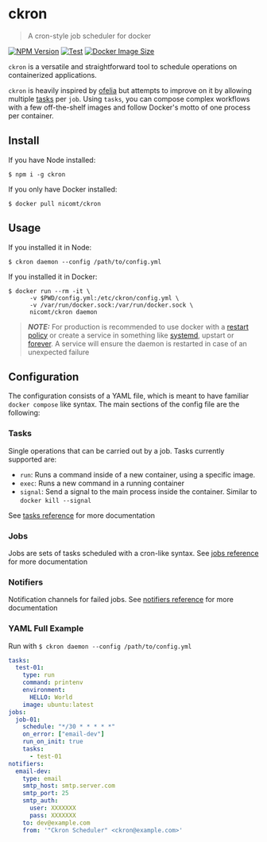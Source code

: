 # ckron

> A cron-style job scheduler for docker

[![NPM Version](https://img.shields.io/npm/v/ckron)](https://www.npmjs.org/package/ckron)
[![Test](https://github.com/nicomt/ckron/workflows/Test/badge.svg)](https://github.com/nicomt/ckron/actions)
[![Docker Image Size](https://img.shields.io/docker/image-size/nicomt/ckron/latest)](https://hub.docker.com/r/nicomt/ckron)

`ckron` is a versatile and straightforward tool to schedule operations on containerized applications.

`ckron` is heavily inspired by [ofelia](https://github.com/mcuadros/ofelia) but attempts to improve on it by allowing multiple [tasks](#tasks) per `job`. Using `tasks`, you can compose complex workflows with a few off-the-shelf images and follow Docker's motto of one process per container.

## Install

If you have Node installed:
```
$ npm i -g ckron
```
If you only have Docker installed:
```
$ docker pull nicomt/ckron
```

## Usage

If you installed it in Node:
```
$ ckron daemon --config /path/to/config.yml
```
If you installed it in Docker:
```
$ docker run --rm -it \
      -v $PWD/config.yml:/etc/ckron/config.yml \
      -v /var/run/docker.sock:/var/run/docker.sock \
      nicomt/ckron daemon
```

> **_NOTE:_** For production is recommended to use docker with a [restart policy](https://docs.docker.com/config/containers/start-containers-automatically/) or create a service in something like [systemd](https://medium.com/@benmorel/creating-a-linux-service-with-systemd-611b5c8b91d6), upstart or [forever](https://www.npmjs.com/package/forever). A service will ensure the daemon is restarted in case of an unexpected failure


## Configuration
The configuration consists of a YAML file, which is meant to have familiar `docker compose` like syntax. The main sections of the config file are the following:  

### Tasks
Single operations that can be carried out by a job. Tasks currently supported are:

  - `run`: Runs a command inside of a new container, using a specific image.
  - `exec`: Runs a new command in a running container
  - `signal`: Send a signal to the main process inside the container. Similar to `docker kill --signal`

See [tasks reference](docs/tasks.md) for more documentation

### Jobs
Jobs are sets of tasks scheduled with a cron-like syntax. See [jobs reference](docs/jobs.md) for more documentation

### Notifiers
Notification channels for failed jobs. See [notifiers reference](docs/notifiers.md) for more documentation

### YAML Full Example

Run with `$ ckron daemon --config /path/to/config.yml` 
```yml
tasks:
  test-01:
    type: run
    command: printenv
    environment:
      HELLO: World
    image: ubuntu:latest
jobs:
  job-01:
    schedule: "*/30 * * * * *"
    on_error: ["email-dev"]
    run_on_init: true
    tasks:
      - test-01
notifiers:
  email-dev:
    type: email
    smtp_host: smtp.server.com
    smtp_port: 25
    smtp_auth:
      user: XXXXXXX
      pass: XXXXXXX
    to: dev@example.com
    from: '"Ckron Scheduler" <ckron@example.com>'
```
